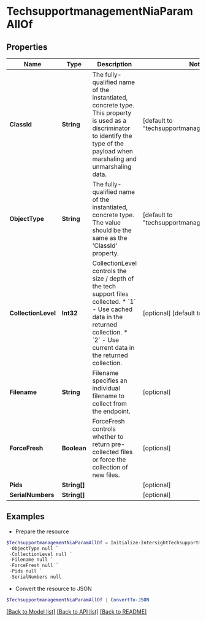 # TechsupportmanagementNiaParamAllOf
## Properties

Name | Type | Description | Notes
------------ | ------------- | ------------- | -------------
**ClassId** | **String** | The fully-qualified name of the instantiated, concrete type. This property is used as a discriminator to identify the type of the payload when marshaling and unmarshaling data. | [default to "techsupportmanagement.NiaParam"]
**ObjectType** | **String** | The fully-qualified name of the instantiated, concrete type. The value should be the same as the &#39;ClassId&#39; property. | [default to "techsupportmanagement.NiaParam"]
**CollectionLevel** | **Int32** | CollectionLevel controls the size / depth of the tech support files collected. * &#x60;1&#x60; - Use cached data in the returned collection. * &#x60;2&#x60; - Use current data in the returned collection. | [optional] [default to 1]
**Filename** | **String** | Filename specifies an individual filename to collect from the endpoint. | [optional] 
**ForceFresh** | **Boolean** | ForceFresh controls whether to return pre-collected files or force the collection of new files. | [optional] 
**Pids** | **String[]** |  | [optional] 
**SerialNumbers** | **String[]** |  | [optional] 

## Examples

- Prepare the resource
```powershell
$TechsupportmanagementNiaParamAllOf = Initialize-IntersightTechsupportmanagementNiaParamAllOf  -ClassId null `
 -ObjectType null `
 -CollectionLevel null `
 -Filename null `
 -ForceFresh null `
 -Pids null `
 -SerialNumbers null
```

- Convert the resource to JSON
```powershell
$TechsupportmanagementNiaParamAllOf | ConvertTo-JSON
```

[[Back to Model list]](../README.md#documentation-for-models) [[Back to API list]](../README.md#documentation-for-api-endpoints) [[Back to README]](../README.md)

